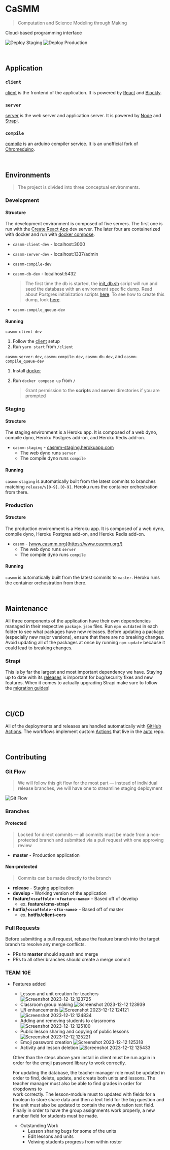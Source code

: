 # CaSMM

> Computation and Science Modeling through Making

Cloud-based programming interface

![Deploy Staging](https://github.com/STEM-C/CaSMM/workflows/Deploy%20Staging/badge.svg)
![Deploy Production](https://github.com/STEM-C/CaSMM/workflows/Deploy%20Production/badge.svg)

<br/>

## Application

### `client` 
[client](/client#client) is the frontend of the application. It is powered by [React](https://reactjs.org/) and [Blockly](https://developers.google.com/blockly).

### `server`

[server](/server#server) is the web server and application server. It is powered by [Node](https://nodejs.org/en/) and [Strapi](https://docs-v3.strapi.io/developer-docs/latest/getting-started/introduction.html).

### `compile`

  [compile](/compile#compile) is an arduino compiler service. It is an unofficial fork of [Chromeduino](https://github.com/spaceneedle/Chromeduino).

<br/>

## Environments

> The project is divided into three conceptual environments.

### Development
#### Structure

The development environment is composed of five servers. The first one is run with the [Create React App](https://create-react-app.dev/docs/getting-started/) dev server. The later four are containerized with docker and run with [docker compose](https://docs.docker.com/compose/).

* `casmm-client-dev` - localhost:3000

* `casmm-server-dev` - localhost:1337/admin

* `casmm-compile-dev` 

* `casmm-db-dev` - localhost:5432

  > The first time the db is started, the [init_db.sh](/scripts/init_db.sh) script will run and seed the database with an environment specific dump. Read about Postgres initialization scripts [here](https://github.com/docker-library/docs/blob/master/postgres/README.md#initialization-scripts). To see how to create this dump, look [here](https://github.com/DavidMagda/CaSMM_fork_2023/blob/develop/scripts/readme.md).

* `casmm-compile_queue-dev`

#### Running

`casmm-client-dev`

1. Follow the [client](/client#setup) setup
2. Run `yarn start` from `/client`

`casmm-server-dev`, `casmm-compile-dev`, `casmm-db-dev`, and `casmm-compile_queue-dev`

1. Install [docker](https://docs.docker.com/get-docker/)

2. Run `docker compose up` from `/`

   > Grant permission to the **scripts** and **server** directories if you are prompted
   

### Staging

#### Structure

The staging environment is a Heroku app. It is composed of a web dyno, compile dyno, Heroku Postgres add-on, and Heroku Redis add-on.

* `casmm-staging` - [casmm-staging.herokuapp.com](https://casmm-staging.herokuapp.com/)
  * The web dyno runs `server`
  * The compile dyno runs `compile`

#### Running

`casmm-staging` is automatically built from the latest commits to branches matching `release/v[0-9].[0-9]`. Heroku runs the container orchestration from there.

### Production

#### Structure

The production environment is a Heroku app. It is composed of a web dyno, compile dyno, Heroku Postgres add-on, and Heroku Redis add-on.

* `casmm` - [www.casmm.org](https://www.casmm.org/)
  * The web dyno runs `server`
  * The compile dyno runs `compile`

#### Running

`casmm` is automatically built from the latest commits to `master`. Heroku runs the container orchestration from there.

<br/>

## Maintenance

All three components of the application have their own dependencies managed in their respective `package.json` files. Run `npm outdated` in each folder to see what packages have new releases. Before updating a package (especially new major versions), ensure that there are no breaking changes. Avoid updating all of the packages at once by running `npm update` because it could lead to breaking changes. 

### Strapi

This is by far the largest and most important dependency we have. Staying up to date with its [releases](https://github.com/strapi/strapi/releases) is important for bug/security fixes and new features. When it comes to actually upgrading Strapi make sure to follow the [migration guides](https://docs-v3.strapi.io/developer-docs/latest/update-migration-guides/migration-guides.html#v3-guides)!

<br/>

## CI/CD

All of the deployments and releases are handled automatically with [GitHub Actions](https://docs.github.com/en/actions). The workflows implement custom [Actions](https://github.com/STEM-C/CaSMM/actions) that live in the [auto](https://github.com/STEM-C/auto) repo.

<br/>

## Contributing

### Git Flow 

> We will follow this git flow for the most part — instead of individual release branches, we will have one to streamline staging deployment 

![Git Flow](https://nvie.com/img/git-model@2x.png)

### Branches

#### Protected

> Locked for direct commits — all commits must be made from a non-protected branch and submitted via a pull request with one approving review

- **master** - Production application

#### Non-protected

> Commits can be made directly to the branch

- **release** - Staging application
- **develop** - Working version of the application
- **feature/<`scaffold`>-<`feature-name`>** - Based off of develop
  - ex. **feature/cms-strapi**
- **hotfix/<`scaffold`>-<`fix-name`>** - Based off of master
  - ex. **hotfix/client-cors**

### Pull Requests

Before submitting a pull request, rebase the feature branch into the target branch to resolve any merge conflicts.

- PRs to **master** should squash and merge
- PRs to all other branches should create a merge commit

### TEAM 10E
- Features added
  - Lesson and unit creation for teachers
  ![Screenshot 2023-12-12 123725](https://github.com/Team-10e/emerald-project17-10e/assets/92892486/55e079bc-7dca-4acf-8e62-3e0fe5c9c90f)
  - Classroom group making
  ![Screenshot 2023-12-12 123939](https://github.com/Team-10e/emerald-project17-10e/assets/92892486/4f84822d-3339-4d20-9857-4975a250a076)
  - U/I enhancements
  ![Screenshot 2023-12-12 124121](https://github.com/Team-10e/emerald-project17-10e/assets/92892486/8141268c-884c-4382-bc83-4440640ec9b3)
  ![Screenshot 2023-12-12 124834](https://github.com/Team-10e/emerald-project17-10e/assets/92892486/17d6c98b-7285-4605-a622-c6d918819d5a)
  - Adding and removing students to classrooms
  ![Screenshot 2023-12-12 125100](https://github.com/Team-10e/emerald-project17-10e/assets/92892486/f6b08c14-604a-4161-b8f6-2f5e47f9f87a)
  - Public lesson sharing and copying of public lessons
  ![Screenshot 2023-12-12 125221](https://github.com/Team-10e/emerald-project17-10e/assets/92892486/c98576a1-2a1e-4fa5-b68b-a6fa341be79d)
  - Emoji password creation
  ![Screenshot 2023-12-12 125318](https://github.com/Team-10e/emerald-project17-10e/assets/92892486/c093f5d5-2c2e-4852-99bc-29276ec5c7fb)
  - Activity and lesson deletion
  ![Screenshot 2023-12-12 125433](https://github.com/Team-10e/emerald-project17-10e/assets/92892486/9f1f8e2a-d211-4a46-9a41-baa0988e0bfd)
  
  Other than the steps above yarn install in client must be run again in order for the emoji password library to work correctly.

  For updating the database, the teacher manager role must be updated in order to find, delete, update, and create both units and lessons. The teacher manager must also be able to find grades in order for dropdowns to   
  work correctly. The lesson-module must to updated with fields for a boolean to store share data and then a text field for the big question and the unit must also be updated to contain the new duration text field.   
  Finally in order to have the group assignments work properly, a new number field for students must be made.

  - Outstanding Work
    - Lesson sharing bugs for some of the units
    - Edit lessons and units
    - Veiwing students progress from within roster








